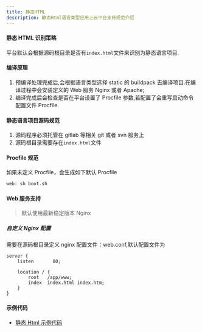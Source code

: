 ```yaml
---
title: 静态HTML
description: 静态Html语言类型应用上云平台支持规范介绍
---
```


#### 静态 HTML 识别策略

平台默认会根据源码根目录是否有`index.html`文件来识别为静态语言项目.

#### 编译原理

1. 预编译处理完成后,会根据语言类型选择 static 的 buildpack 去编译项目.在编译过程中会安装定义的 Web 服务 Nginx 或者 Apache;
2. 编译完成后会检查是否在平台设置了 Procfile 参数,若配置了会重写启动命令配置文件 Procfile.

#### 静态语言项目源码规范

1. 源码程序必须托管在 gitlab 等相关 git 或者 svn 服务上
2. 源码根目录需要存在`index.html`文件

#### Procfile 规范

如果未定义 Procfile，会生成如下默认 Procfile

```bash
web: sh boot.sh
```

#### Web 服务支持

> 默认使用最新稳定版本 Nginx

##### 自定义 Nginx 配置

需要在源码根目录定义 nginx 配置文件：web.conf,默认配置文件为

```
server {
    listen       80;

    location / {
        root   /app/www;
        index  index.html index.htm;
    }
}
```

#### 示例代码

- [静态 Html 示例代码](https://github.com/goodrain/static-demo.git)
